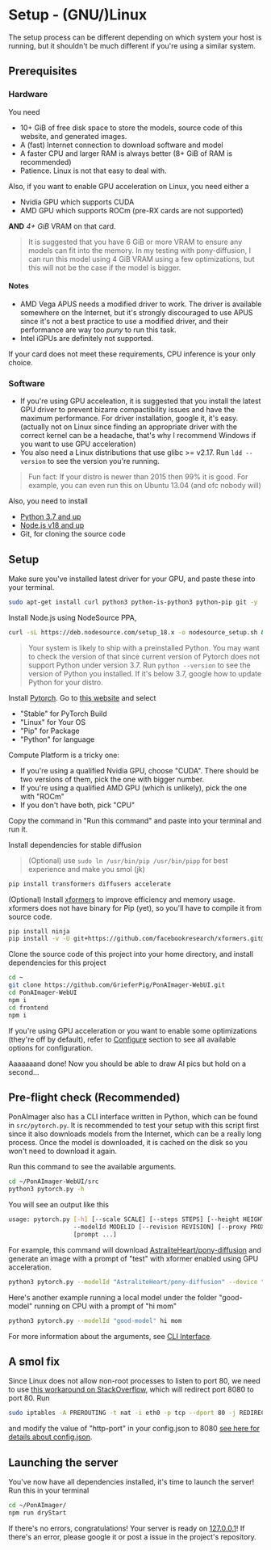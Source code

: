 # Setup - (GNU/)Linux

The setup process can be different depending on which system your host is running, but it shouldn't be much different if you're using a similar system.

## Prerequisites

### Hardware

You need

- 10+ GiB of free disk space to store the models, source code of this website, and generated images.
- A (fast) Internet connection to download software and model
- A faster CPU and larger RAM is always better (8+ GiB of RAM is recommended)
- Patience. Linux is not that easy to deal with.

Also, if you want to enable GPU acceleration on Linux, you need either a

- Nvidia GPU which supports CUDA
- AMD GPU which supports ROCm (pre-RX cards are not supported)

**AND**  *4+ GiB* VRAM on that card.

> It is suggested that you have 6 GiB or more VRAM to ensure any models can fit into the memory. In my testing with pony-diffusion, I can run this model using 4 GiB VRAM using a few optimizations, but this will not be the case if the model is bigger.

#### Notes

- AMD Vega APUS needs a modified driver to work. The driver is available somewhere on the Internet, but it's strongly discouraged to use APUS since it's not a best practice to use a modified driver, and their performance are way too *puny* to run this task.
- Intel iGPUs are definitely not supported.

If your card does not meet these requirements, CPU inference is your only choice.

### Software

- If you're using GPU acceleation, it is suggested that you install the latest GPU driver to prevent bizarre compactibility issues and have the maximum performance. For driver installation, google it, it's easy. (actually not on Linux since finding an appropriate driver with the correct kernel can be a headache, that's why I recommend Windows if you want to use GPU acceleration)
- You also need a Linux distributions that use glibc >= v2.17. Run `ldd --version` to see the version you're running.

> Fun fact: If your distro is newer than 2015 then 99% it is good. For example, you can even run this on Ubuntu 13.04 (and ofc nobody will)

Also, you need to install

- [Python 3.7 and up](https://www.python.org/downloads/)
- [Node.js v18 and up](https://nodejs.org/en/)
- Git, for cloning the source code

## Setup

Make sure you've installed latest driver for your GPU, and paste these into your terminal.

```bash
sudo apt-get install curl python3 python-is-python3 python-pip git -y
```

Install Node.js using NodeSource PPA,

```bash
curl -sL https://deb.nodesource.com/setup_18.x -o nodesource_setup.sh && sudo apt install nodejs -y
```

> Your system is likely to ship with a preinstalled Python. You may want to check the version of that since current version of Pytorch does not support Python under version 3.7. Run `python --version` to see the version of Python you installed. If it's below 3.7, google how to update Python for your distro.

Install [Pytorch](https://pytorch.org/get-started/locally/). Go to [this website](https://pytorch.org/get-started/locally/) and select

- "Stable" for PyTorch Build
- "Linux" for Your OS
- "Pip" for Package
- "Python" for language

Compute Platform is a tricky one:

- If you're using a qualified Nvidia GPU, choose "CUDA". There should be two versions of them, pick the one with bigger number.
- If you're using a qualified AMD GPU (which is unlikely), pick the one with "ROCm"
- If you don't have both, pick "CPU"

Copy the command in "Run this command" and paste into your terminal and run it.

Install dependencies for stable diffusion

> (Optional) use `sudo ln /usr/bin/pip /usr/bin/pipp` for best experience and make you smol (jk)

```bash
pip install transformers diffusers accelerate
```

(Optional) Install [xformers](https://github.com/facebookresearch/xformers) to improve efficiency and memory usage. xformers does not have binary for Pip (yet), so you'll have to compile it from source code.

```bash
pip install ninja
pip install -v -U git+https://github.com/facebookresearch/xformers.git@main#egg=xformers
```

Clone the source code of this project into your home directory, and install dependencies for this project

```bash
cd ~
git clone https://github.com/GrieferPig/PonAImager-WebUI.git
cd PonAImager-WebUI
npm i
cd frontend
npm i
```

If you're using GPU acceleration or you want to enable some optimizations (they're off by default), refer to [Configure](configure) section to see all available options for configuration.

Aaaaaaand done! Now you should be able to draw AI pics but hold on a second...

## Pre-flight check (Recommended)

PonAImager also has a CLI interface written in Python, which can be found in `src/pytorch.py`. It is recommended to test your setup with this script first since it also downloads models from the Internet, which can be a really long process. Once the model is downloaded, it is cached on the disk so you won't need to download it again.

Run this command to see the available arguments.

```bash
cd ~/PonAImager-WebUI/src
python3 pytorch.py -h
```

You will see an output like this

```bash
usage: pytorch.py [-h] [--scale SCALE] [--steps STEPS] [--height HEIGHT] [--width WIDTH] [--seed SEED] [--outname OUTNAME] [--listen] [--oa] [--os] [--ov] [--ox] [--device DEVICE]
                  --modelId MODELID [--revision REVISION] [--proxy PROXY] [--disableChecker] [--negative [NEGATIVE ...]]
                  [prompt ...]
```

For example, this command will download [AstraliteHeart/pony-diffusion](https://huggingface.co/AstraliteHeart/pony-diffusion) and generate an image with a prompt of "test" with xformer enabled using GPU acceleration.

```bash
python3 pytorch.py --modelId "AstraliteHeart/pony-diffusion" --device "CUDA" --ox test
```

Here's another example running a local model under the folder "good-model" running on CPU with a prompt of "hi mom"

```bash
python3 pytorch.py --modelId "good-model" hi mom
```

For more information about the arguments, see [CLI Interface](cli_interface).

## A smol fix

Since Linux does not allow non-root processes to listen to port 80, we need to use [this workaround on StackOverflow](https://stackoverflow.com/questions/6109089/how-do-i-run-node-js-on-port-80), which will redirect port 8080 to port 80. Run

```bash
sudo iptables -A PREROUTING -t nat -i eth0 -p tcp --dport 80 -j REDIRECT --to-port 8080
```

and modify the value of "http-port" in your config.json to 8080 [see here for details about config.json](configure).

## Launching the server

You've now have all dependencies installed, it's time to launch the server! Run this in your terminal

```bash
cd ~/PonAImager/
npm run dryStart
```

If there's no errors, congratulations! Your server is ready on [127.0.0.1](http://127.0.0.1)! If there's an error, please google it or post a issue in the project's repository.
